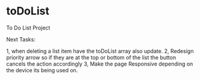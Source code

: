 # toDoList
To Do List Project

Next Tasks:

1, when deleting a list item have the toDoList array also update.
2, Redesign priority arrow so if they are at the top or bottom of the list the button cancels the action accordingly
3, Make the page Responsive depending on the device its being used on.